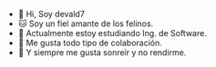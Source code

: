 - 👋 Hi, Soy devald7
- 🐱 Soy un fiel amante de los felinos.
- 🌱 Actualmente estoy estudiando Ing. de Software.
- 💞️ Me gusta todo tipo de colaboración. 
- 🏃 Y siempre me gusta sonreír y no rendirme.

<!---
m4ch1n3l7m/m4ch1n3l7m is a ✨ special ✨ repository because its `README.md` (this file) appears on your GitHub profile.
You can click the Preview link to take a look at your changes.
--->
